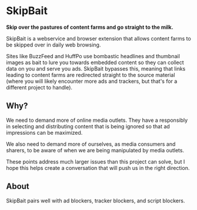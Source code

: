 SkipBait
=========

__Skip over the pastures of content farms and go straight to the milk.__ 

SkipBait is a webservice and browser extension that allows content farms to be skipped over in daily web browsing. 

Sites like BuzzFeed and HuffPo use bombastic headlines and thumbnail images as bait to lure you towards embedded content so they can collect data on you and serve you ads. SkipBait bypasses this, meaning that links leading to content farms are redirected straight to the source material (where you will likely encounter more ads and trackers, but that's for a different project to handle).

Why?
---
We need to demand more of online media outlets. They have a responsibly in selecting and distributing content that is being ignored so that ad impressions can be maximized.

We also need to demand more of ourselves, as media consumers and sharers, to be aware of when we are being manipulated by media outlets.

These points address much larger issues than this project can solve, but I hope this helps create a conversation that will push us in the right direction.

About
---
SkipBait pairs well with ad blockers, tracker blockers, and script blockers.